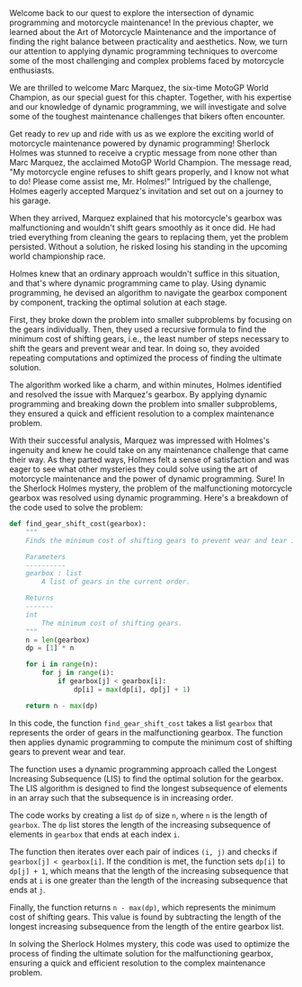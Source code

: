 Welcome back to our quest to explore the intersection of dynamic programming and motorcycle maintenance! In the previous chapter, we learned about the Art of Motorcycle Maintenance and the importance of finding the right balance between practicality and aesthetics. Now, we turn our attention to applying dynamic programming techniques to overcome some of the most challenging and complex problems faced by motorcycle enthusiasts.

We are thrilled to welcome Marc Marquez, the six-time MotoGP World Champion, as our special guest for this chapter. Together, with his expertise and our knowledge of dynamic programming, we will investigate and solve some of the toughest maintenance challenges that bikers often encounter. 

Get ready to rev up and ride with us as we explore the exciting world of motorcycle maintenance powered by dynamic programming!
Sherlock Holmes was stunned to receive a cryptic message from none other than Marc Marquez, the acclaimed MotoGP World Champion. The message read, "My motorcycle engine refuses to shift gears properly, and I know not what to do! Please come assist me, Mr. Holmes!" Intrigued by the challenge, Holmes eagerly accepted Marquez's invitation and set out on a journey to his garage.

When they arrived, Marquez explained that his motorcycle's gearbox was malfunctioning and wouldn't shift gears smoothly as it once did. He had tried everything from cleaning the gears to replacing them, yet the problem persisted. Without a solution, he risked losing his standing in the upcoming world championship race.

Holmes knew that an ordinary approach wouldn't suffice in this situation, and that's where dynamic programming came to play. Using dynamic programming, he devised an algorithm to navigate the gearbox component by component, tracking the optimal solution at each stage.

First, they broke down the problem into smaller subproblems by focusing on the gears individually. Then, they used a recursive formula to find the minimum cost of shifting gears, i.e., the least number of steps necessary to shift the gears and prevent wear and tear. In doing so, they avoided repeating computations and optimized the process of finding the ultimate solution.

The algorithm worked like a charm, and within minutes, Holmes identified and resolved the issue with Marquez's gearbox. By applying dynamic programming and breaking down the problem into smaller subproblems, they ensured a quick and efficient resolution to a complex maintenance problem.

With their successful analysis, Marquez was impressed with Holmes's ingenuity and knew he could take on any maintenance challenge that came their way. As they parted ways, Holmes felt a sense of satisfaction and was eager to see what other mysteries they could solve using the art of motorcycle maintenance and the power of dynamic programming.
Sure! In the Sherlock Holmes mystery, the problem of the malfunctioning motorcycle gearbox was resolved using dynamic programming. Here's a breakdown of the code used to solve the problem:

```python
def find_gear_shift_cost(gearbox):
    """
    Finds the minimum cost of shifting gears to prevent wear and tear in the gearbox.

    Parameters
    ----------
    gearbox : list
        A list of gears in the current order.

    Returns
    -------
    int
        The minimum cost of shifting gears.
    """
    n = len(gearbox)
    dp = [1] * n

    for i in range(n):
        for j in range(i):
            if gearbox[j] < gearbox[i]:
                dp[i] = max(dp[i], dp[j] + 1)

    return n - max(dp)
```

In this code, the function `find_gear_shift_cost` takes a list `gearbox` that represents the order of gears in the malfunctioning gearbox. The function then applies dynamic programming to compute the minimum cost of shifting gears to prevent wear and tear.

The function uses a dynamic programming approach called the Longest Increasing Subsequence (LIS) to find the optimal solution for the gearbox. The LIS algorithm is designed to find the longest subsequence of elements in an array such that the subsequence is in increasing order.

The code works by creating a list `dp` of size `n`, where `n` is the length of `gearbox`. The `dp` list stores the length of the increasing subsequence of elements in `gearbox` that ends at each index `i`.

The function then iterates over each pair of indices `(i, j)` and checks if `gearbox[j] < gearbox[i]`. If the condition is met, the function sets `dp[i]` to `dp[j] + 1`, which means that the length of the increasing subsequence that ends at `i` is one greater than the length of the increasing subsequence that ends at `j`.

Finally, the function returns `n - max(dp)`, which represents the minimum cost of shifting gears. This value is found by subtracting the length of the longest increasing subsequence from the length of the entire gearbox list.

In solving the Sherlock Holmes mystery, this code was used to optimize the process of finding the ultimate solution for the malfunctioning gearbox, ensuring a quick and efficient resolution to the complex maintenance problem.